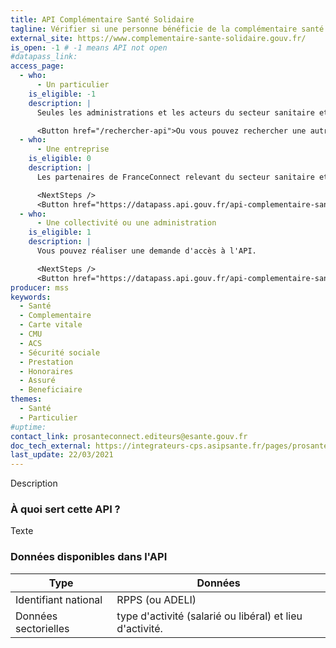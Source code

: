```yaml
---
title: API Complémentaire Santé Solidaire
tagline: Vérifier si une personne bénéficie de la complémentaire santé solidaire
external_site: https://www.complementaire-sante-solidaire.gouv.fr/
is_open: -1 # -1 means API not open
#datapass_link: 
access_page: 
  - who:
      - Un particulier
    is_eligible: -1
    description: |
      Seules les administrations et les acteurs du secteur sanitaire et social sont habilités à utiliser l'API.

      <Button href="/rechercher-api">Ou vous pouvez rechercher une autre API</Button>
  - who:
      - Une entreprise
    is_eligible: 0
    description: |
      Les partenaires de FranceConnect relevant du secteur sanitaire et social peuvent utiliser l'API en faisant une demande d'accès.

      <NextSteps />
      <Button href="https://datapass.api.gouv.fr/api-complementaire-sante-solidaire">Remplir une demande</Button>
  - who:
      - Une collectivité ou une administration
    is_eligible: 1
    description: |
      Vous pouvez réaliser une demande d'accès à l'API.

      <NextSteps />
      <Button href="https://datapass.api.gouv.fr/api-complementaire-sante-solidaire">Remplir une demande</Button>
producer: mss
keywords:
  - Santé
  - Complementaire
  - Carte vitale
  - CMU
  - ACS
  - Sécurité sociale
  - Prestation
  - Honoraires
  - Assuré
  - Beneficiaire
themes:
  - Santé
  - Particulier
#uptime: 
contact_link: prosanteconnect.editeurs@esante.gouv.fr
doc_tech_external: https://integrateurs-cps.asipsante.fr/pages/prosanteconnect/documentation-fs
last_update: 22/03/2021
---
```


Description

### À quoi sert cette API ?

Texte

### Données disponibles dans l'API

| Type                       | Données                                                  |
| -------------------------- | -------------------------------------------------------- |
| Identifiant national       | RPPS (ou ADELI)                                          |
| Données sectorielles       | type d'activité (salarié ou libéral) et lieu d'activité. |
